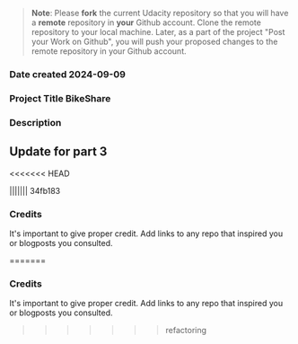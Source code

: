 >**Note**: Please **fork** the current Udacity repository so that you will have a **remote** repository in **your** Github account. Clone the remote repository to your local machine. Later, as a part of the project "Post your Work on Github", you will push your proposed changes to the remote repository in your Github account.

### Date created 2024-09-09

### Project Title BikeShare

### Description

## Update for part 3


<<<<<<< HEAD

||||||| 34fb183
### Credits
It's important to give proper credit. Add links to any repo that inspired you or blogposts you consulted.

=======
### Credits
It's important to give proper credit. Add links to any repo that inspired you or blogposts you consulted.
>>>>>>> refactoring

